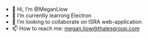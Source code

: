 - 👋 Hi, I’m @MeganLiow
- 🌱 I’m currently learning Electron
- 💞️ I’m looking to collaborate on ISRA web-application
- 📫 How to reach me: megan.liow@thalesgroup.com

<!---
MeganLiow/MeganLiow is a ✨ special ✨ repository because its `README.md` (this file) appears on your GitHub profile.
You can click the Preview link to take a look at your changes.
--->
